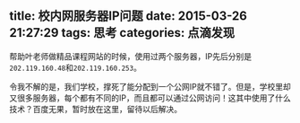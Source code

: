 title: 校内网服务器IP问题
date: 2015-03-26 21:27:29
tags: 思考
categories: 点滴发现
---

帮助叶老师做精品课程网站的时候，使用过两个服务器，IP先后分别是`202.119.160.48`和`202.119.160.253`。

令我不解的是，我们学校，撑死了能分配到一个公网IP就不错了。但是，学校里却又很多服务器，每个都有不同的IP，而且都可以通过公网访问！这其中使用了什么技术？百度无果，暂时放在这里，留待以后解决。




